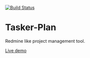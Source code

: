 [![Build Status](https://travis-ci.org/mput/tasker-plan.svg?branch=master)](https://travis-ci.org/mput/tasker-plan)
# Tasker-Plan
Redmine like project management tool.

[Live demo](https://tasker-plan.herokuapp.com)
